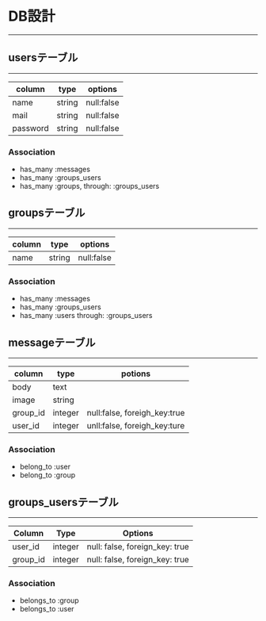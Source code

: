 # DB設計
---

## usersテーブル
---
|column|type|options|
|---|---|---|
|name|string|null:false|
|mail|string|null:false|
|password|string|null:false|

### Association
- has_many :messages
- has_many :groups_users
- has_many :groups, through: :groups_users


## groupsテーブル
---
|column|type|options|
|---|---|---|
|name|string|null:false|

### Association
- has_many :messages
- has_many :groups_users
- has_many :users through: :groups_users


## messageテーブル
---
|column|type|potions|
|---|---|---|
|body|text||
|image|string||
|group_id|integer|null:false, foreigh_key:true|
|user_id|integer|unll:false, foreigh_key:ture|

### Association
- belong_to :user
- belong_to :group


## groups_usersテーブル
---
|Column|Type|Options|
|------|----|-------|
|user_id|integer|null: false, foreign_key: true|
|group_id|integer|null: false, foreign_key: true|

### Association
- belongs_to :group
- belongs_to :user